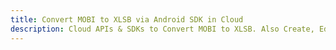 ---title: Convert MOBI to XLSB via Android SDK in Clouddescription: Cloud APIs & SDKs to Convert MOBI to XLSB. Also Create, Edit & Render Microsoft Word & OpenOffice documents in the Cloud.---